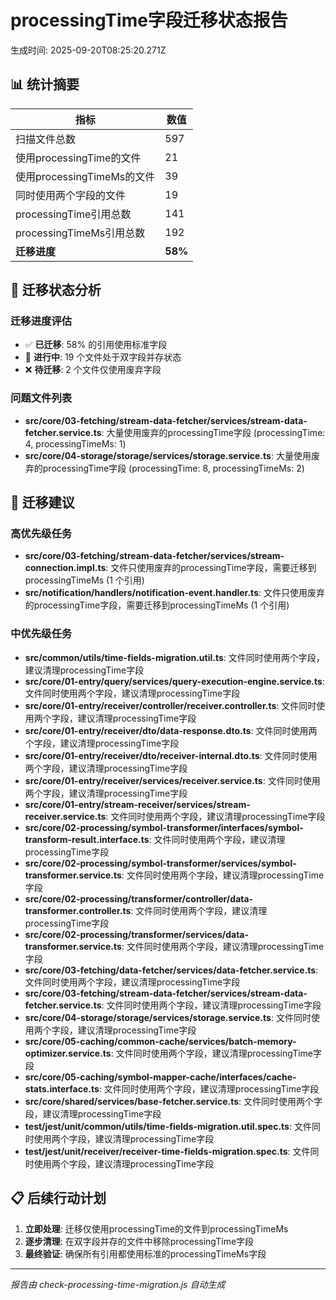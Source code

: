 # processingTime字段迁移状态报告

生成时间: 2025-09-20T08:25:20.271Z

## 📊 统计摘要

| 指标 | 数值 |
|------|------|
| 扫描文件总数 | 597 |
| 使用processingTime的文件 | 21 |
| 使用processingTimeMs的文件 | 39 |
| 同时使用两个字段的文件 | 19 |
| processingTime引用总数 | 141 |
| processingTimeMs引用总数 | 192 |
| **迁移进度** | **58%** |

## 🎯 迁移状态分析

### 迁移进度评估
- ✅ **已迁移**: 58% 的引用使用标准字段
- 🔄 **进行中**: 19 个文件处于双字段并存状态
- ❌ **待迁移**: 2 个文件仅使用废弃字段

### 问题文件列表

- **src/core/03-fetching/stream-data-fetcher/services/stream-data-fetcher.service.ts**: 大量使用废弃的processingTime字段 (processingTime: 4, processingTimeMs: 1)
- **src/core/04-storage/storage/services/storage.service.ts**: 大量使用废弃的processingTime字段 (processingTime: 8, processingTimeMs: 2)

## 🚀 迁移建议

### 高优先级任务
- **src/core/03-fetching/stream-data-fetcher/services/stream-connection.impl.ts**: 文件只使用废弃的processingTime字段，需要迁移到processingTimeMs (1 个引用)
- **src/notification/handlers/notification-event.handler.ts**: 文件只使用废弃的processingTime字段，需要迁移到processingTimeMs (1 个引用)

### 中优先级任务
- **src/common/utils/time-fields-migration.util.ts**: 文件同时使用两个字段，建议清理processingTime字段
- **src/core/01-entry/query/services/query-execution-engine.service.ts**: 文件同时使用两个字段，建议清理processingTime字段
- **src/core/01-entry/receiver/controller/receiver.controller.ts**: 文件同时使用两个字段，建议清理processingTime字段
- **src/core/01-entry/receiver/dto/data-response.dto.ts**: 文件同时使用两个字段，建议清理processingTime字段
- **src/core/01-entry/receiver/dto/receiver-internal.dto.ts**: 文件同时使用两个字段，建议清理processingTime字段
- **src/core/01-entry/receiver/services/receiver.service.ts**: 文件同时使用两个字段，建议清理processingTime字段
- **src/core/01-entry/stream-receiver/services/stream-receiver.service.ts**: 文件同时使用两个字段，建议清理processingTime字段
- **src/core/02-processing/symbol-transformer/interfaces/symbol-transform-result.interface.ts**: 文件同时使用两个字段，建议清理processingTime字段
- **src/core/02-processing/symbol-transformer/services/symbol-transformer.service.ts**: 文件同时使用两个字段，建议清理processingTime字段
- **src/core/02-processing/transformer/controller/data-transformer.controller.ts**: 文件同时使用两个字段，建议清理processingTime字段
- **src/core/02-processing/transformer/services/data-transformer.service.ts**: 文件同时使用两个字段，建议清理processingTime字段
- **src/core/03-fetching/data-fetcher/services/data-fetcher.service.ts**: 文件同时使用两个字段，建议清理processingTime字段
- **src/core/03-fetching/stream-data-fetcher/services/stream-data-fetcher.service.ts**: 文件同时使用两个字段，建议清理processingTime字段
- **src/core/04-storage/storage/services/storage.service.ts**: 文件同时使用两个字段，建议清理processingTime字段
- **src/core/05-caching/common-cache/services/batch-memory-optimizer.service.ts**: 文件同时使用两个字段，建议清理processingTime字段
- **src/core/05-caching/symbol-mapper-cache/interfaces/cache-stats.interface.ts**: 文件同时使用两个字段，建议清理processingTime字段
- **src/core/shared/services/base-fetcher.service.ts**: 文件同时使用两个字段，建议清理processingTime字段
- **test/jest/unit/common/utils/time-fields-migration.util.spec.ts**: 文件同时使用两个字段，建议清理processingTime字段
- **test/jest/unit/receiver/receiver-time-fields-migration.spec.ts**: 文件同时使用两个字段，建议清理processingTime字段

## 📋 后续行动计划

1. **立即处理**: 迁移仅使用processingTime的文件到processingTimeMs
2. **逐步清理**: 在双字段并存的文件中移除processingTime字段
3. **最终验证**: 确保所有引用都使用标准的processingTimeMs字段

---
*报告由 check-processing-time-migration.js 自动生成*
